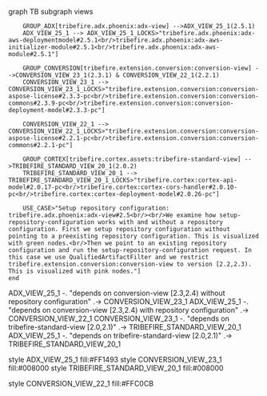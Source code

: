 graph TB
	subgraph views

		GROUP_ADX[tribefire.adx.phoenix:adx-view] -->ADX_VIEW_25_1(2.5.1)
		ADX_VIEW_25_1 --> ADX_VIEW_25_1_LOCKS>"tribefire.adx.phoenix:adx-aws-deploymentmodel#2.5.1<br/>tribefire.adx.phoenix:adx-aws-initializer-module#2.5.1<br/>tribefire.adx.phoenix:adx-aws-module#2.5.1"]

		GROUP_CONVERSION[tribefire.extension.conversion:conversion-view] -->CONVERSION_VIEW_23_1(2.3.1) & CONVERSION_VIEW_22_1(2.2.1)
		CONVERSION_VIEW_23_1 --> CONVERSION_VIEW_23_1_LOCKS>"tribefire.extension.conversion:conversion-aspose-license#2.3.3-pc<br/>tribefire.extension.conversion:conversion-commons#2.3.9-pc<br/>tribefire.extension.conversion:conversion-deployment-model#2.3.3-pc"]

		CONVERSION_VIEW_22_1 --> CONVERSION_VIEW_22_1_LOCKS>"tribefire.extension.conversion:conversion-aspose-license#2.2.1-pc<br/>tribefire.extension.conversion:conversion-commons#2.2.1-pc"]

		GROUP_CORTEX[tribefire.cortex.assets:tribefire-standard-view] -->TRIBEFIRE_STANDARD_VIEW_20_1(2.0.2)
		TRIBEFIRE_STANDARD_VIEW_20_1 --> TRIBEFIRE_STANDARD_VIEW_20_1_LOCKS>"tribefire.cortex:cortex-api-model#2.0.17-pc<br/>tribefire.cortex:cortex-cors-handler#2.0.10-pc<br/>tribefire.cortex:cortex-deployment-model#2.0.26-pc"]

		USE_CASE>"Setup repository configuration: tribefire.adx.phoenix:adx-view#2.5<br/><br/>We examine how setup-repository-configuration works with and without a repository configuration. First we setup repository configuration without pointing to a preexisting repository configuration. This is visualized with green nodes.<br/>Then we point to an existing repository configuration and run the setup-repository-configuration request. In this case we use QualifiedArtifactFilter and we restrict tribefire.extension.conversion:conversion-view to version [2.2,2.3). This is visualized with pink nodes."]
	end

ADX_VIEW_25_1 -. "depends on conversion-view [2.3,2.4) without repository configuration" .-> CONVERSION_VIEW_23_1
ADX_VIEW_25_1 -. "depends on conversion-view [2.3,2.4) with repository configuration" .-> CONVERSION_VIEW_22_1
CONVERSION_VIEW_23_1 -. "depends on tribefire-standard-view [2.0,2.1)" .-> TRIBEFIRE_STANDARD_VIEW_20_1
ADX_VIEW_25_1 -. "depends on tribefire-standard-view [2.0,2.1)" .-> TRIBEFIRE_STANDARD_VIEW_20_1

style ADX_VIEW_25_1 fill:#FF1493
style CONVERSION_VIEW_23_1 fill:#008000
style TRIBEFIRE_STANDARD_VIEW_20_1 fill:#008000

style CONVERSION_VIEW_22_1 fill:#FFC0CB
